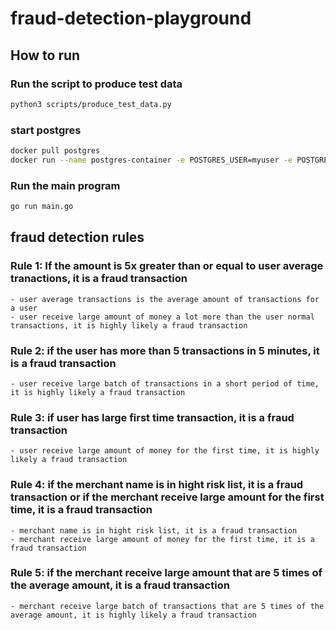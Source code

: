 # fraud-detection-playground

## How to run

### Run the script to produce test data

```bash
python3 scripts/produce_test_data.py
```

### start postgres

```bash
docker pull postgres
docker run --name postgres-container -e POSTGRES_USER=myuser -e POSTGRES_PASSWORD=123 -e POSTGRES_DB=transactions_db -p 5432:5432 -d postgres
```

### Run the main program

```bash
go run main.go
```


## fraud detection rules

### Rule 1: If the amount is 5x greater than or equal to user average tranactions, it is a fraud transaction
    - user average transactions is the average amount of transactions for a user
    - user receive large amount of money a lot more than the user normal transactions, it is highly likely a fraud transaction

### Rule 2: if the user has more than 5 transactions in 5 minutes, it is a fraud transaction
    - user receive large batch of transactions in a short period of time, it is highly likely a fraud transaction

### Rule 3: if user has large first time transaction, it is a fraud transaction
    - user receive large amount of money for the first time, it is highly likely a fraud transaction

### Rule 4: if the merchant name is in hight risk list, it is a fraud transaction or if the merchant receive large amount for the first time, it is a fraud transaction
    - merchant name is in hight risk list, it is a fraud transaction
    - merchant receive large amount of money for the first time, it is a fraud transaction

### Rule 5: if the merchant receive large amount that are 5 times of the average amount, it is a fraud transaction
    - merchant receive large batch of transactions that are 5 times of the average amount, it is highly likely a fraud transaction




